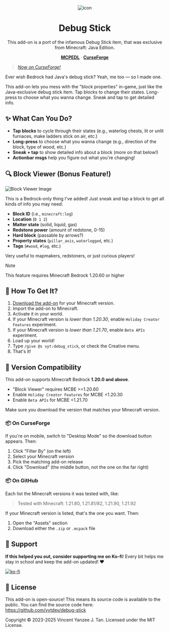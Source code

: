 <div align="center">

![icon][img-logo]

# Debug Stick

This add-on is a port of the infamous Debug Stick item, that was
exclusive from Minecraft: Java Edition.

[**MCPEDL**][mcpedl] &middot; [**CurseForge**][curseforge]

</div>

> [*Now on CurseForge!*][curseforge]

Ever wish Bedrock had Java's debug stick? Yeah, me too &mdash; so I made one.

This add-on lets you mess with the "block properties" in-game, just like the
Java-exclusive debug stick item. Tap blocks to change their states. Long-press
to choose what you wanna change. Sneak and tap to get detailed info.

## ✨ What Can You Do?

- **Tap blocks** to cycle through their states (e.g., waterlog chests, lit
  or unlit furnaces, make ladders stick on air, etc.)
- **Long-press** to choose what you wanna change (e.g., direction of the
  block, type of wood, etc.)
- **Sneak + tap** to show detailed info about a block (more on that below!)
- **Actionbar msgs** help you figure out what you're changing!

## 🔍 Block Viewer (Bonus Feature!)

![Block Viewer Image][img-blk-viewer]

This is a Bedrock-only thing I've added! Just sneak and tap a block to get all
kinds of info you may need:

- **Block ID** (i.e., `minecraft:log`)
- **Location** (`0 1 2`)
- **Matter state** (solid, liquid, gas)
- **Redstone power** (amount of redstone, 0-15)
- **Hard block** (passable by arrows?)
- **Property states** (`pillar_axis`, `waterlogged`, etc.)
- **Tags** (`#wood`, `#log`, etc.)

Very useful to mapmakers, redstoners, or just curious players!

> [!NOTE]
> This feature requires Minecraft Bedrock 1.20.60 or higher

## 🎁 How To Get It?

1. [Download the add-on][dload] for your Minecraft version.
2. Import the add-on to Minecraft.
3. Activate it in your world.
4. If your Minecraft version is *lower than 1.20.30*, enable
   `Holiday Creator Features` experiment.
5. If your Minecraft version is *lower than 1.21.70*, enable
   `Beta APIs` experiment.
6. Load up your world!
7. Type `/give @s vyt:debug_stick`, or check the Creative menu.
8. That's it!

## 🧱 Version Compatibility

This add-on supports Minecraft Bedrock **1.20.0 and above**.

- "Block Viewer" requires MCBE >=1.20.60
- Enable `Holiday Creator Features` for MCBE <1.20.30
- Enable `Beta APIs` for MCBE <1.21.70

Make sure you download the version that matches your Minecraft version.

### 📦 On CurseForge

If you're on mobile, switch to "Desktop Mode" so the download button
appears. Then:

1. Click "Filter By" (on the left)
2. Select your Minecraft version
3. Pick the matching add-on release
4. Click "Download" (the middle button, not the one on the far right)

### 📦 On GitHub

Each list the Minecraft versions it was tested with, like:

> Tested with Minecraft: 1.21.80, 1.21.81/82, 1.21.90, 1.21.92

If your Minecraft version is listed, that's the one you want. Then:

1. Open the "Assets" section
2. Download either the `.zip` or `.mcpack` file

## 🎉 Support

**If this helped you out, consider supporting me on Ko-fi**! Every bit helps
me stay in school and keep the add-on updated! ❤️

[![ko-fi](https://ko-fi.com/img/githubbutton_sm.svg)](https://ko-fi.com/W7W51I5VSO)

## 📜 License

This add-on is open-source! This means its source code is available to the
public. You can find the source code here:
https://github.com/vytdev/debug-stick

Copyright &copy; 2023-2025 Vincent Yanzee J. Tan.
Licensed under the MIT License.


<!-- long links -->

[mcpedl]: https://mcpedl.com/debug-stick
[curseforge]: https://www.curseforge.com/minecraft-bedrock/addons/debug-stick
[releases]: https://github.com/vytdev/debug-stick/releases
[dload]: https://www.curseforge.com/minecraft-bedrock/addons/debug-stick/files

[img-logo]: https://raw.github.com/vytdev/debug-stick/master/pack/pack_icon.png
[img-blk-viewer]: https://raw.github.com/vytdev/debug-stick/master/doc/img1.jpeg
